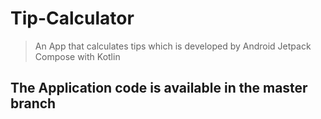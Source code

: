# Tip-Calculator
> An App that calculates tips which is developed by Android Jetpack Compose
> with Kotlin
## The Application code is available in the master branch

